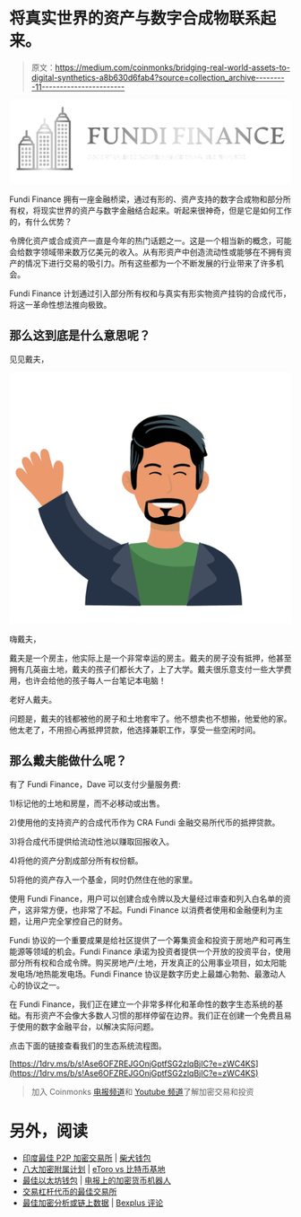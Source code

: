 # 将真实世界的资产与数字合成物联系起来。

> 原文：<https://medium.com/coinmonks/bridging-real-world-assets-to-digital-synthetics-a8b630d6fab4?source=collection_archive---------11----------------------->

![](img/4aa80e0dde489860d00cda21c0b742e8.png)

Fundi Finance 拥有一座金融桥梁，通过有形的、资产支持的数字合成物和部分所有权，将现实世界的资产与数字金融结合起来。听起来很神奇，但是它是如何工作的，有什么优势？

令牌化资产或合成资产一直是今年的热门话题之一。这是一个相当新的概念，可能会给数字领域带来数万亿美元的收入。从有形资产中创造流动性或能够在不拥有资产的情况下进行交易的吸引力。所有这些都为一个不断发展的行业带来了许多机会。

Fundi Finance 计划通过引入部分所有权和与真实有形实物资产挂钩的合成代币，将这一革命性想法推向极致。

## 那么这到底是什么意思呢？

见见戴夫，

![](img/2bc709d40d267e4439a9eb710b277cef.png)

嗨戴夫，

戴夫是一个房主，他实际上是一个非常幸运的房主。戴夫的房子没有抵押，他甚至拥有几英亩土地，戴夫的孩子们都长大了，上了大学。戴夫很乐意支付一些大学费用，也许会给他的孩子每人一台笔记本电脑！

老好人戴夫。

问题是，戴夫的钱都被他的房子和土地套牢了。他不想卖也不想搬，他爱他的家。他太老了，不用担心再抵押贷款，他选择兼职工作，享受一些空闲时间。

## **那么戴夫能做什么呢？**

有了 Fundi Finance，Dave 可以支付少量服务费:

1)标记他的土地和房屋，而不必移动或出售。

2)使用他的支持资产的合成代币作为 CRA Fundi 金融交易所代币的抵押贷款。

3)将合成代币提供给流动性池以赚取回报收入。

4)将他的资产分割成部分所有权份额。

5)将他的资产存入一个基金，同时仍然住在他的家里。

使用 Fundi Finance，用户可以创建合成令牌以及大量经过审查和列入白名单的资产，这非常方便，也非常了不起。Fundi Finance 以消费者使用和金融便利为主题，让用户完全掌控自己的财务。

Fundi 协议的一个重要成果是给社区提供了一个筹集资金和投资于房地产和可再生能源等领域的机会。Fundi Finance 承诺为投资者提供一个开放的投资平台，使用部分所有权和合成令牌。购买房地产/土地，开发真正的公用事业项目，如太阳能发电场/地热能发电场。Fundi Finance 协议是数字历史上最雄心勃勃、最激动人心的协议之一。

在 Fundi Finance，我们正在建立一个非常多样化和革命性的数字生态系统的基础。有形资产不会像大多数人习惯的那样停留在边界。我们正在创建一个免费且易于使用的数字金融平台，以解决实际问题。

点击下面的链接查看我们的生态系统流程图。

[https://1drv.ms/b/s!Ase6OFZREJGOnjGptfSG2zlqBjIC?e=zWC4KS](https://1drv.ms/b/s!Ase6OFZREJGOnjGptfSG2zlqBjIC?e=zWC4KS)

> 加入 Coinmonks [电报频道](https://t.me/coincodecap)和 [Youtube 频道](https://www.youtube.com/c/coinmonks/videos)了解加密交易和投资

# 另外，阅读

*   [印度最佳 P2P 加密交易所](https://coincodecap.com/p2p-crypto-exchanges-in-india) | [柴犬钱包](https://coincodecap.com/baby-shiba-inu-wallets)
*   [八大加密附属计划](https://coincodecap.com/crypto-affiliate-programs) | [eToro vs 比特币基地](https://coincodecap.com/etoro-vs-coinbase)
*   [最佳以太坊钱包](https://coincodecap.com/best-ethereum-wallets) | [电报上的加密货币机器人](https://coincodecap.com/telegram-crypto-bots)
*   [交易杠杆代币的最佳交易所](https://coincodecap.com/leveraged-token-exchanges)
*   [最佳加密分析或链上数据](https://coincodecap.com/blockchain-analytics) | [Bexplus 评论](https://coincodecap.com/bexplus-review)
